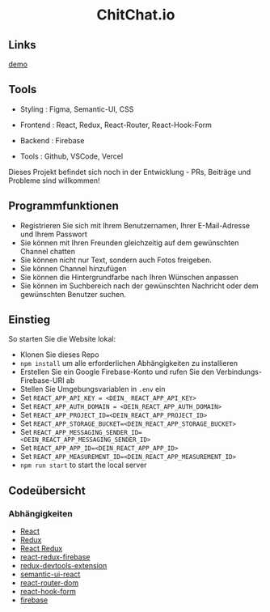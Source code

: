 <h1 align="center"><b>ChitChat.io</b></h1>

## Links

[demo](https://chitchat-hla6nezno-sevdeorscelik.vercel.app)

## Tools

- Styling : Figma, Semantic-UI, CSS

- Frontend : React, Redux, React-Router, React-Hook-Form

- Backend : Firebase

- Tools : Github, VSCode, Vercel


Dieses Projekt befindet sich noch in der Entwicklung - PRs, Beiträge und Probleme sind willkommen!


## Programmfunktionen

* Registrieren Sie sich mit Ihrem Benutzernamen, Ihrer E-Mail-Adresse und Ihrem Passwort
* Sie können mit Ihren Freunden gleichzeitig auf dem gewünschten Channel chatten
* Sie können nicht nur Text, sondern auch Fotos freigeben.
* Sie können Channel hinzufügen
* Sie können die Hintergrundfarbe nach Ihren Wünschen anpassen
* Sie können im Suchbereich nach der gewünschten Nachricht oder dem gewünschten Benutzer suchen.


## Einstieg

So starten Sie die Website lokal:
* Klonen Sie dieses Repo
* `npm install` um alle erforderlichen Abhängigkeiten zu installieren
* Erstellen Sie ein Google Firebase-Konto und rufen Sie den Verbindungs-Firebase-URI ab
* Stellen Sie Umgebungsvariablen in `.env` ein
* Set `REACT_APP_API_KEY = <DEIN_ REACT_APP_API_KEY>`
* Set `REACT_APP_AUTH_DOMAIN = <DEIN_REACT_APP_AUTH_DOMAIN>`
* Set `REACT_APP_PROJECT_ID=<DEIN_REACT_APP_PROJECT_ID>`
* Set `REACT_APP_STORAGE_BUCKET=<DEIN_REACT_APP_STORAGE_BUCKET>`
* Set `REACT_APP_MESSAGING_SENDER_ID=<DEIN_REACT_APP_MESSAGING_SENDER_ID>`
* Set `REACT_APP_APP_ID=<DEIN_REACT_APP_APP_ID>`
* Set `REACT_APP_MEASUREMENT_ID=<DEIN_REACT_APP_MEASUREMENT_ID>`
* `npm run start` to start the local server
                        
## Codeübersicht
### Abhängigkeiten
* [React](https://reactjs.org/)
* [Redux](https://redux.js.org/)
* [React Redux](https://react-redux.js.org/)
* [react-redux-firebase](http://react-redux-firebase.com/)
* [redux-devtools-extension](https://github.com/zalmoxisus/redux-devtools-extension)
* [semantic-ui-react](https://react.semantic-ui.com/)
* [react-router-dom](https://reactrouter.com/web/guides/quick-start)
* [react-hook-form](https://react-hook-form.com/)
* [firebase](https://firebase.google.com/?hl=en)